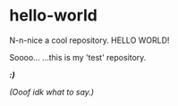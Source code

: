 # hello-world
N-n-nice a cool repository. HELLO WORLD!

Soooo... ...this is my 'test' repository.

***:)***

*(Ooof idk what to say.)*
